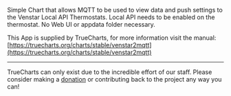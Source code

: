 Simple Chart that allows MQTT to be used to view data and push settings to the Venstar Local API Thermostats. Local API needs to be enabled on the thermostat. No Web UI or appdata folder necessary.

This App is supplied by TrueCharts, for more information visit the manual: [https://truecharts.org/charts/stable/venstar2mqtt](https://truecharts.org/charts/stable/venstar2mqtt)

---

TrueCharts can only exist due to the incredible effort of our staff.
Please consider making a [donation](https://truecharts.org/sponsor) or contributing back to the project any way you can!
